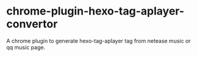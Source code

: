 # chrome-plugin-hexo-tag-aplayer-convertor
A chrome plugin to generate hexo-tag-aplayer tag from netease music or qq music page.
